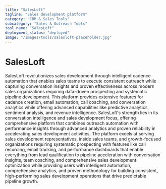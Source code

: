 ```yaml
---
title: "SalesLoft"
tagline: "Sales development platform"
category: "CRM & Sales Tools"
subcategory: "Sales & Outreach Tools"
tool_name: "SalesLoft"
deployment_status: "deployed"
image: "/images/tools/salesloft-placeholder.jpg"
---
```


# SalesLoft

SalesLoft revolutionizes sales development through intelligent cadence automation that enables sales teams to execute consistent outreach while capturing conversation insights and proven effectiveness across modern sales organizations requiring data-driven prospecting and systematic pipeline development. This platform provides extensive features for cadence creation, email automation, call coaching, and conversation analytics while offering advanced capabilities like predictive analytics, sentiment analysis, and revenue intelligence. SalesLoft's strength lies in its conversation intelligence and sales development focus, offering comprehensive platform that combines outreach automation with performance insights through advanced analytics and proven reliability in accelerating sales development activities. The platform excels at serving sales development representatives, inside sales teams, and growth-focused organizations requiring systematic prospecting with features like call recording, email tracking, and performance dashboards that enable everything from lead qualification to pipeline acceleration with conversation insights, team coaching, and comprehensive sales development optimization while providing users with intelligent automation, comprehensive analytics, and proven methodology for building consistent, high-performing sales development operations that drive predictable pipeline growth.